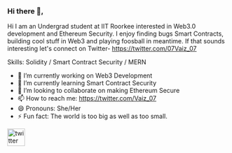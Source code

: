 ### Hi there 👋,  
Hi I am an Undergrad student at IIT Roorkee interested in Web3.0 development and Ethereum Security. I enjoy finding bugs Smart Contracts, building cool stuff in Web3 and playing foosball in meantime. If that sounds interesting let's connect on Twitter- [https://twitter.com/07Vaiz_07 ](https://twitter.com/Vaiz_07)

Skills: Solidity / Smart Contract Security / MERN 

- 🔭 I’m currently working on Web3 Development  
- 🌱 I’m currently learning Smart Contract Security 
- 👯 I’m looking to collaborate on making Ethereum Secure 
- 📫 How to reach me: https://twitter.com/Vaiz_07
- 😄 Pronouns: She/Her 
- ⚡ Fun fact: The world is too big as well as too small. 


[<img src='https://cdn.jsdelivr.net/npm/simple-icons@3.0.1/icons/twitter.svg' alt='twitter' height='40'>](https://twitter.com/https://twitter.com/07Vaiz_07)  

